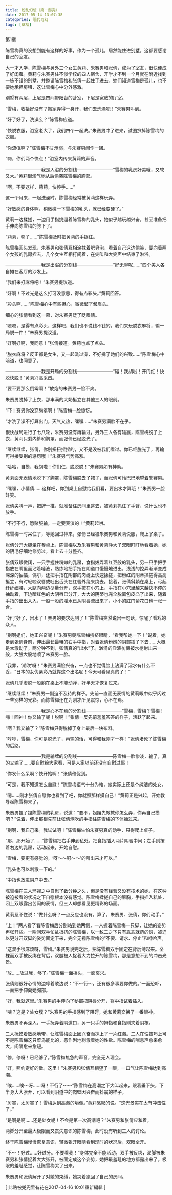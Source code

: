 ```yaml
---
title: 纷乱幻想（第一部完）
date: 2017-05-14 13:07:38
categories: 現代奇幻
tags: [草榴]
---
```

第1章

陈雪梅真的没想到能有这样的好事，作为一个孤儿，居然能住进别墅，这都要感谢自己的室友。

大一才入学，陈雪梅与另外三个女生黄莉、朱赛男和张倩，成为了室友，很快便成了好闺蜜。黄莉与朱赛男住不惯学校的四人宿舍，开学才不到一个月就在附近找到一栋不错的别墅，并邀请陈雪梅和张倩一起住了进去。她们知道雪梅是孤儿，也不要她承担房租，这让雪梅心中分外感激。

别墅有两层，上层是四间带阳台的卧室，下层是宽敞的厅室。

“雪梅，收拾好没有？搬家弄得一身汗，我们去洗澡吧！”朱赛男叫到。

“好了好了，洗澡么？”陈雪梅应道。

“快脱衣服，浴室老大了，我们四个一起洗。”朱赛男冲了进来，试图扒掉陈雪梅的衣服。

“你流氓啊？”陈雪梅不甘示弱，与朱赛男闹作一团。

“嗨，你们两个快点！”浴室内传来黄莉的声音。

————————我是入浴的分割线————————“雪梅的乳房好美哦，又软又大。”黄莉很淘气地从后偷袭陈雪梅的胸部。

“啊，不要这样，莉莉，快停手……”

这一个月来，一起洗澡时，陈雪梅经常被黄莉这样玩弄。

“好敏感的身体啊，稍微碰一下雪梅的乳头，就已经变硬了。”

黄莉一边揉搓，一边用手指挑逗着陈雪梅的乳头，她似乎越玩越兴奋，甚至准备把手伸向陈雪梅的胯下了。

“莉莉，够了……”陈雪梅及时把黄莉的手捉住。

陈雪梅回头发现，朱赛男和张倩互相涂抹着肥皂泡，看着自己这边偷笑，便向着两个女孩的乳房捏去，几个女生互相打闹着，在尖叫和大笑声中结束了淋浴。

————————我是出浴的分割线————————“好无聊呢……”四个美人各自摊在客厅的沙发上。

“我们来打麻将吧！”朱赛男提议道。

“好啊！不过光是这么打可没意思，得有点彩头。”黄莉回答。

“彩头啊……”陈雪梅心中有些担心，微微皱了皱眉头。

细心的张倩看到这一幕，对朱赛男眨了眨眼睛。

“嗯嗯，是得有点彩头，这样吧，我们也不说钱不钱的，我们来玩脱衣麻将，输一局脱一件！”朱赛男提议道。

“好啊好啊，我同意！”张倩接道。黄莉也点了点头。

“脱衣麻将？反正都是女生，又一起洗过澡，不好拂了她们的兴致……”陈雪梅心中暗道，也同意了。

————————我是开局的分割线————————“碰！我胡啦！开门红！快脱快脱！”黄莉兴高采烈。

“要不要那么倒霉啊！”放炮的朱赛男一脸不爽。

朱赛男脱掉了上衣，那丰满的大奶挺立在其他三人的眼前。

“吓！赛男你没穿胸罩啊！”陈雪梅一脸惊讶。

“才洗了澡不打算出门，天气又热，嘿嘿……”朱赛男满脸不在乎。

很快战局进行了七八轮，朱赛男没有再输过，另外三人各有输赢，陈雪梅脱了上衣，黄莉只剩内裤和胸罩，而张倩已经脱光了。

“继续继续，张倩，你别扭扭捏捏的，又不是没被我们看过。你已经脱光了，再输可得接受别的惩罚哦！”朱赛男气势高涨。

“哈哈，自摸，我胡啦！你们仨，脱脱脱！”朱赛男如有神助。

黄莉面无表情地脱下了胸罩，陈雪梅脱去了裙子，而张倩可怜巴巴地望着朱赛男。

“嘿嘿，小倩倩……这样吧，你到桌上自慰给我们看，要出水才算哦！”朱赛男一脸奸笑。

张倩尖叫一声，把牌一推，就准备往房间里逃去，被黄莉抓住了手臂，说什么也不放手。

“不行不行，愿赌服输，一定要表演的！”黄莉起哄。

陈雪梅一时呆住了，等她回过神来，张倩已经被朱赛男和黄莉说服，爬上了桌子。

张倩分开大腿坐在餐桌上，陈雪梅以及朱赛男和黄莉睁大了双眼盯盯地看着她，她的阴毛仔细地修剪过，看上去十分整齐。

张倩双眼微闭，一只手握住粉嫩的乳房，食指拨弄着红豆般的乳头，另一只手把手指放在嘴里面沾着唾液，熟练地把手指在阴道口慢慢地进出，浅浅的挖弄渐渐变成深深的抽插，偶尔，还把手指在阴部的肉缝上快速揉搓，把粉红的阴蒂揉搓得高高挺立，有时轻咬双唇或吐出舌头在红唇外绕来绕去。接着，张倩斜躺在桌上，弓起纤纤细腰，大腿向两边尽量分开，双手按在小穴上，手指在小穴里越来越快不停的抽动着，下边暗红色的大阴唇已分开，大大的阴蒂也完全脱离包皮凸了出来，随着手指的出出入入，一股一股的淫水已从阴唇流出来了，小小的肛门菊花口也一张一合。

“好了好了，出水了！赛男的要求达到了！”陈雪梅突然说出一句话，惊醒了看戏的众人。

“别啊姐们，她正兴奋呢！”朱赛男朝陈雪梅挤挤眼睛，“看我帮她一下！”说着，她走到张倩身前，伸出最长最粗的右手中指，对着张倩粉嫩的阴部插了下去……大概是太激动了，两分钟不到，张倩真的“出水”了。汹涌的淫液彷佛被水枪射出来一般，大股大股地喷了朱赛男一脸。

“我靠，‘潮吹’呀！”朱赛男满脸兴奋，一点也不觉得脸上沾满了淫水有什么不妥，“日本的女优紫彩乃就靠这个出名呢！今天可看见真的了！”

张倩几乎虚脱一般躺在桌上不能动弹，好半天才恢复过来。

“继续继续！”朱赛男一副迫不及待的样子。先前一直面无表情的黄莉眼中似乎闪过一些别样的光彩。而陈雪梅还在为刚才所见震惊，心不在焉。

————————我是心不在焉的分割线————————“雪梅，雪梅？雪梅！嗨！回神！你又输了呢！脱啊！”张倩一反先前羞羞答答的样子，活跃了起来。

“啊？我又输了？”陈雪梅只得脱掉了身上最后一块布料。

“哼哼，雪梅，你可是脱光了，再输的话，可得和我刚才一样！”张倩堵死了陈雪梅的后路。

————————我是输牌的分割线————————陈雪梅一脸惨淡，输了，真的又输了……要自慰给大家看，可是人家以前还没有自慰过耶！

“你发什么呆啊？快开始啊！”张倩催促到。

“可是，我不知道怎么自慰！”陈雪梅语气十分为难，她实际上还是个纯洁的处女。

“嗯……刚才张倩自慰你也看到了吧，你就照那样摸自己！”黄莉正是兴起，开始教导起陈雪梅来了。

朱赛男捏了捏陈雪梅的乳房，说道：“要不，姐姐先教教你怎么弄，你再自己摸吧？”说着，伸出那根先前让张倩潮吹的手指往陈雪梅的下体捅过来。

“别啊，我自己来。我试试吧！”陈雪梅生怕朱赛男真的动手，只得爬上桌子。

“那，那开始了……”陈雪梅把右手伸到私处，把食指插入两片阴唇中间；左手则按着右边的乳房，活动起来，开始自慰。

“雪梅，要更有感觉的，‘呀～～呀～～’的叫出来才可以。”

“乳头也可以刺激一下的。”

“中指也放进阴户中去。”

陈雪梅在三人环视之中自慰了数分钟之久，但是没有经验又没有技术的她，在这种被迫被看的状况之下自慰根本没有感觉。陈雪梅揉搓自己的酥胸，手指插入私处，闭上双眼露出苦闷的表情，但三人却想看见更精彩的场面。

黄莉忍不住说：“做什么呀？一点反应也没有。算了，朱赛男、张倩，你们动手。”

“上！”两人看了看陈雪梅后分别站到她两侧，一人握着陈雪梅一只脚，让她的姿势再张开些。一瞬间双手忙乱抵抗的陈雪梅，以一敌二之下只有乖乖就范的份，被迫以更分开双脚的姿势固定下来，完全无视陈雪梅的“不要、请求、停止”和呻吟声。

“这双手很麻烦呀，雪梅。”朱赛男说完之后，把陈雪梅双手固定在背后缚起来。全裸而双手被反绑在背后，双腿被人捉着大力拉开的陈雪梅，那是意想不到的冲击光景。

“放……放过我，够了。”陈雪梅一面摇头，一面哀求。

张倩则很好心情的边啍着歌边说：“不～行～，还有很多事要你做的。”一面恐吓，一面把手伸向她胸部。

“好，我就这里。”朱赛男的手伸向了秘部把阴唇分开，将中指试着插入。

“咦？这是？处女膜？”朱赛男的手指感到了阻碍，她和黄莉交换了一番眼神。

朱赛男不再深入，一手抚弄着阴道口，另一只手的拇指和食指则夹着阴核。

二人抚摸着敏感地带，让陈雪梅面上因兴奋而抹上了一片红潮。二人在性技巧上可不是陈雪梅这只菜鸟能比的，恶作剧地刺激着她的性欲。陈雪梅的喘息声愈来愈大，间隔愈来愈短。

“停，停呀！已经够了。”陈雪梅焦急的声音，完全无人理会。

“好，照约定好的做。这里！”朱赛男和张倩互相望了一眼，一口气让陈雪梅达到高潮。

“唉……唉～呀……呀！不行了～～”陈雪梅在高潮之下大叫起来，跟着垂下头，下半身大大张开，可以看到阴道中的肉壁因兴奋而抖震的样子。

“厉害，太厉害了！雪梅达到高潮的境像。”黄莉感叹的说。“这光景实在太有冲击性了。”

“是啊是啊……还是处女呢！不会是第一次高潮吧？”朱赛男和张倩应和着。

两脚分开至最大极限而又丧失意识的陈雪梅，此时没有听到三人的讨论。

终于陈雪梅慢慢恢复意识，轻微张开眼睛看到现时的状况后，双眼全开。

“不～！好过……好过分。不要看我！”身体完全不能活动，双手被反绑，双脚被朱赛男和张倩捉着大大张开，被固定成这个姿势，她把最羞耻的地方都露出来了。极限的羞耻感觉，让陈雪梅哭了出来。

朱赛男和张倩解开了对她的束缚，她哭着跑回了自己的房间。


[ 此貼被兜兜里有花在2017-04-16 10:01重新編輯 ]